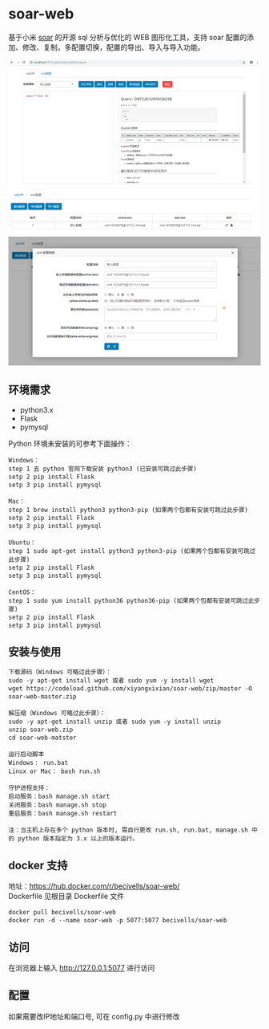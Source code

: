 # soar-web
基于小米 [soar](https://github.com/XiaoMi/soar) 的开源 sql 分析与优化的 WEB 图形化工具，支持 soar 配置的添加、修改、复制，多配置切换，配置的导出、导入与导入功能。

![soar](https://raw.githubusercontent.com/xiyangxixian/soar-web/master/doc/img/example-1.png?v=2)
![soar](https://raw.githubusercontent.com/xiyangxixian/soar-web/master/doc/img/example-2.png?v=2)
![soar](https://raw.githubusercontent.com/xiyangxixian/soar-web/master/doc/img/example-3.png?v=1)

## 环境需求
* python3.x
* Flask
* pymysql

Python 环境未安装的可参考下面操作：
```
Windows：
step 1 去 python 官网下载安装 python3 (已安装可跳过此步骤)
setp 2 pip install Flask
setp 3 pip install pymysql

Mac：
step 1 brew install python3 python3-pip (如果两个包都有安装可跳过此步骤)
setp 2 pip install Flask
setp 3 pip install pymysql

Ubuntu：
step 1 sudo apt-get install python3 python3-pip (如果两个包都有安装可跳过此步骤)
setp 2 pip install Flask
setp 3 pip install pymysql

CentOS：
step 1 sudo yum install python36 python36-pip (如果两个包都有安装可跳过此步骤)
setp 2 pip install Flask
setp 3 pip install pymysql
```

## 安装与使用
```
下载源码（Windows 可略过此步骤）：
sudo -y apt-get install wget 或者 sudo yum -y install wget 
wget https://codeload.github.com/xiyangxixian/soar-web/zip/master -O soar-web-master.zip

解压缩（Windows 可略过此步骤）：
sudo -y apt-get install unzip 或者 sudo yum -y install unzip 
unzip soar-web.zip
cd soar-web-matster

运行启动脚本
Windows： run.bat
Linux or Mac： bash run.sh

守护进程支持：
启动服务：bash manage.sh start
关闭服务：bash manage.sh stop
重启服务：bash manage.sh restart

注：当主机上存在多个 python 版本时, 需自行更改 run.sh, run.bat, manage.sh 中的 python 版本指定为 3.x 以上的版本运行。
```

## docker 支持
地址：https://hub.docker.com/r/becivells/soar-web/   
Dockerfile 见根目录 Dockerfile 文件
```
docker pull becivells/soar-web
docker run -d --name soar-web -p 5077:5077 becivells/soar-web
```

## 访问
在浏览器上输入 http://127.0.0.1:5077 进行访问

## 配置
如果需要改IP地址和端口号, 可在 config.py 中进行修改
